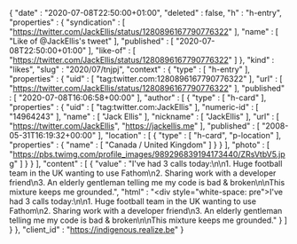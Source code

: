 {
  "date" : "2020-07-08T22:50:00+01:00",
  "deleted" : false,
  "h" : "h-entry",
  "properties" : {
    "syndication" : [ "https://twitter.com/JackEllis/status/1280896167790776322" ],
    "name" : [ "Like of @JackEllis's tweet" ],
    "published" : [ "2020-07-08T22:50:00+01:00" ],
    "like-of" : [ "https://twitter.com/JackEllis/status/1280896167790776322" ]
  },
  "kind" : "likes",
  "slug" : "2020/07/tnjpj",
  "context" : {
    "type" : [ "h-entry" ],
    "properties" : {
      "uid" : [ "tag:twitter.com:1280896167790776322" ],
      "url" : [ "https://twitter.com/JackEllis/status/1280896167790776322" ],
      "published" : [ "2020-07-08T16:06:58+00:00" ],
      "author" : [ {
        "type" : [ "h-card" ],
        "properties" : {
          "uid" : [ "tag:twitter.com:JackEllis" ],
          "numeric-id" : [ "14964243" ],
          "name" : [ "Jack Ellis" ],
          "nickname" : [ "JackEllis" ],
          "url" : [ "https://twitter.com/JackEllis", "https://jackellis.me" ],
          "published" : [ "2008-05-31T16:19:32+00:00" ],
          "location" : [ {
            "type" : [ "h-card", "p-location" ],
            "properties" : {
              "name" : [ "Canada / United Kingdom" ]
            }
          } ],
          "photo" : [ "https://pbs.twimg.com/profile_images/989296839194173440/ZRsVtbV5.jpg" ]
        }
      } ],
      "content" : [ {
        "value" : "I've had 3 calls today:\n\n1. Huge football team in the UK wanting to use Fathom\n2. Sharing work with a developer friend\n3. An elderly gentleman telling me my code is bad & broken\n\nThis mixture keeps me grounded.",
        "html" : "<div style=\"white-space: pre\">I've had 3 calls today:\n\n1. Huge football team in the UK wanting to use Fathom\n2. Sharing work with a developer friend\n3. An elderly gentleman telling me my code is bad &amp; broken\n\nThis mixture keeps me grounded.</div>"
      } ]
    }
  },
  "client_id" : "https://indigenous.realize.be"
}
